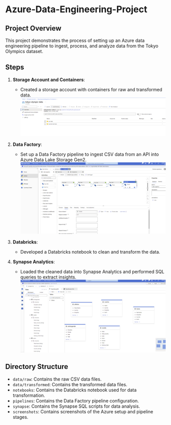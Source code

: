 # Azure-Data-Engineering-Project

## Project Overview
This project demonstrates the process of setting up an Azure data engineering pipeline to ingest, process, and analyze data from the Tokyo Olympics dataset.

## Steps
1. **Storage Account and Containers**:
   - Created a storage account with containers for raw and transformed data.
![Storage Account](https://github.com/PolinaBurova/Azure-Data-Engineering-Project/blob/main/screenshots/data_storage.png)

2. **Data Factory**:
   - Set up a Data Factory pipeline to ingest CSV data from an API into Azure Data Lake Storage Gen2.
![Data Factory](https://github.com/PolinaBurova/Azure-Data-Engineering-Project/blob/main/screenshots/pipeline.png)

3. **Databricks**:
   - Developed a Databricks notebook to clean and transform the data.

4. **Synapse Analytics**:
   - Loaded the cleaned data into Synapse Analytics and performed SQL queries to extract insights.
![Synapse](https://github.com/PolinaBurova/Azure-Data-Engineering-Project/blob/main/screenshots/synapse_analytics.png)

## Directory Structure
- `data/raw`: Contains the raw CSV data files.
- `data/transformed`: Contains the transformed data files.
- `notebooks`: Contains the Databricks notebook used for data transformation.
- `pipelines`: Contains the Data Factory pipeline configuration.
- `synapse`: Contains the Synapse SQL scripts for data analysis.
- `screenshots`: Contains screenshots of the Azure setup and pipeline stages.
